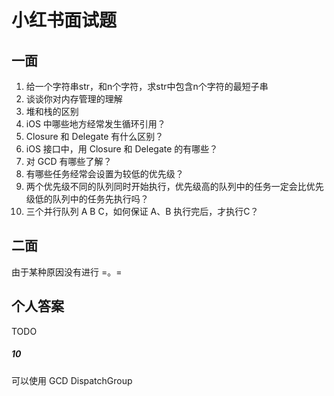 # 小红书面试题
## 一面

1. 给一个字符串str，和n个字符，求str中包含n个字符的最短子串
2. 谈谈你对内存管理的理解
3. 堆和栈的区别
4. iOS 中哪些地方经常发生循环引用？
5. Closure 和 Delegate 有什么区别？
6. iOS 接口中，用 Closure 和 Delegate 的有哪些？
7. 对 GCD 有哪些了解？
8. 有哪些任务经常会设置为较低的优先级？
9. 两个优先级不同的队列同时开始执行，优先级高的队列中的任务一定会比优先级低的队列中的任务先执行吗？
10. 三个并行队列 A B C，如何保证 A、B 执行完后，才执行C？

## 二面
由于某种原因没有进行 =。=

## 个人答案
TODO

##### 10
可以使用 GCD DispatchGroup

